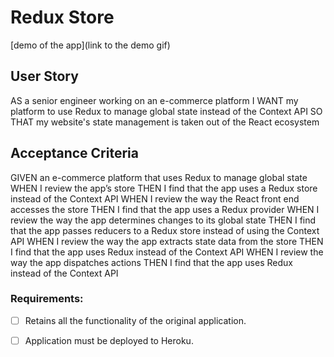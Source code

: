 # Redux Store

[demo of the app](link to the demo gif)

## User Story

AS a senior engineer working on an e-commerce platform
I WANT my platform to use Redux to manage global state instead of the Context API
SO THAT my website's state management is taken out of the React ecosystem

## Acceptance Criteria

GIVEN an e-commerce platform that uses Redux to manage global state
WHEN I review the app’s store
THEN I find that the app uses a Redux store instead of the Context API
WHEN I review the way the React front end accesses the store
THEN I find that the app uses a Redux provider
WHEN I review the way the app determines changes to its global state
THEN I find that the app passes reducers to a Redux store instead of using the Context API
WHEN I review the way the app extracts state data from the store
THEN I find that the app uses Redux instead of the Context API
WHEN I review the way the app dispatches actions
THEN I find that the app uses Redux instead of the Context API

### Requirements:

- [ ] Retains all the functionality of the original application.

- [ ] Application must be deployed to Heroku.
